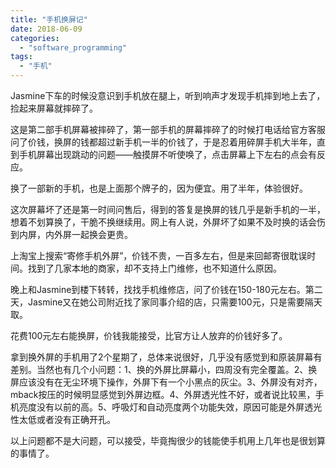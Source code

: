 ```yaml
---
title: "手机换屏记"
date: 2018-06-09
categories: 
  - "software_programming"
tags: 
  - "手机"
---
```


Jasmine下车的时候没意识到手机放在腿上，听到响声才发现手机摔到地上去了，捡起来屏幕就摔碎了。

这是第二部手机屏幕被摔碎了，第一部手机的屏幕摔碎了的时候打电话给官方客服问了价钱，换屏的钱都超过新手机一半的价钱了，于是忍着用碎屏手机大半年，直到手机屏幕出现跳动的问题——触摸屏不听使唤了，点击屏幕上下左右的点会有反应。

换了一部新的手机，也是上面那个牌子的，因为便宜。用了半年，体验很好。

这次屏幕坏了还是第一时间问售后，得到的答复是换屏的钱几乎是新手机的一半，想着不划算换了，干脆不换继续用。网上有人说，外屏坏了如果不及时换的话会伤到内屏，内外屏一起换会更贵。

上淘宝上搜索“寄修手机外屏”，价钱不贵，一百多左右，但是来回邮寄很耽误时间。找到了几家本地的商家，却不支持上门维修，也不知道什么原因。

晚上和Jasmine到楼下转转，找找手机维修店，问了价钱在150-180元左右。第二天，Jasmine又在她公司附近找了家同事介绍的店，只需要100元，只是需要隔天取。

花费100元左右能换屏，价钱我能接受，比官方让人放弃的价钱好多了。

拿到换外屏的手机用了2个星期了，总体来说很好，几乎没有感觉到和原装屏幕有差别。当然也有几个小问题：1、换的外屏比屏幕小，四周没有完全覆盖。2、换屏应该没有在无尘环境下操作，外屏下有一个小黑点的灰尘。3、外屏没有对齐，mback按压的时候明显感觉到外屏边框。4、外屏透光性不好，或者说比较黑，手机亮度没有以前的高。5、呼吸灯和自动亮度两个功能失效，原因可能是外屏透光性太低或者没有正确开孔。

以上问题都不是大问题，可以接受，毕竟掏很少的钱能使手机用上几年也是很划算的事情了。
